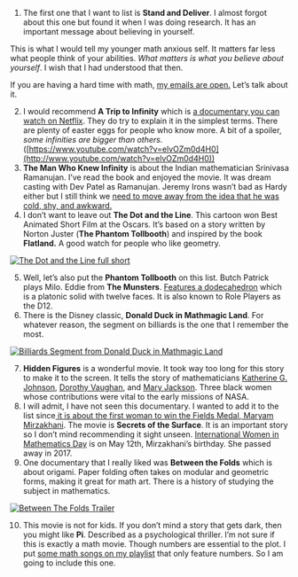 1. The first one that I want to list is **Stand and Deliver**. I almost forgot about this one but found it when I was doing research. It has an important message about believing in yourself. 

This is what I would tell my younger math anxious self. It matters far less what people think of your abilities. _What matters is what you believe about yourself_. I wish that I had understood that then.

 If you are having a hard time with math, [my emails are open.](mailto:hello+git@susansilver.net) Let’s talk about it. 

2. I would recommend **A Trip to Infinity** which is [a documentary you can watch on Netflix](https://beautyofmathematics.com/a-trip-to-infinity-netflix-documentary-streaming-now/). They do try to explain it in the simplest terms. There are plenty of easter eggs for people who know more. A bit of a spoiler, _some infinities are bigger than others._ ([https://www.youtube.com/watch?v=elvOZm0d4H0](http://www.youtube.com/watch?v=elvOZm0d4H0))
3. **The Man Who Knew Infinity** is about the Indian mathematician Srinivasa Ramanujan. I’ve read the book and enjoyed the movie. It was dream casting with Dev Patel as Ramanujan. Jeremy Irons wasn’t bad as Hardy either but I still think we [need to move away from the idea that he was cold, shy, and awkward.](https://beautyofmathematics.com/truth-hardy/) 
4. I don’t want to leave out **The Dot and the Line**. This cartoon won Best Animated Short Film at the Oscars. It’s based on a story written by Norton Juster (**The Phantom Tollbooth**) and inspired by the book **Flatland.** A good watch for people who like geometry.

[![The Dot and the Line full short](https://img.youtube.com/vi/SaE4W-OhQmI/0.jpg)](https://www.youtube.com/watch?v=SaE4W-OhQmI)

5. Well, let’s also put the **Phantom Tollbooth** on this list. Butch Patrick plays Milo. Eddie from **The Munsters**. [Features a dodecahedron](https://thephantomtollbooth.fandom.com/wiki/Dodechahedron) which is a platonic solid with twelve faces. It is also known to Role Players as the D12. 
6. There is the Disney classic, **Donald Duck in Mathmagic Land**. For whatever reason, the segment on billiards is the one that I remember the most.

[![Billiards Segment from Donald Duck in Mathmagic Land](https://img.youtube.com/vi/cdVRvYnqj6w/0.jpg)](https://www.youtube.com/watch?v=cdVRvYnqj6w)

7. **Hidden Figures** is a wonderful movie. It took way too long for this story to make it to the screen. It tells the story of mathematicians [Katherine G. Johnson](https://www.nasa.gov/feature/katherine-g-johnson), [Dorothy Vaughan](https://en.wikipedia.org/wiki/Dorothy_Vaughan), and [Mary Jackson](https://en.wikipedia.org/wiki/Mary_Jackson_(engineer)). Three black women whose contributions were vital to the early missions of NASA. 
8. I will admit, I have not seen this documentary. I wanted to add it to the list since[ it is about the first woman to win the Fields Medal, Maryam Mirzakhani](http://www.zalafilms.com/secrets/). The movie is **Secrets of the Surface**. It is an important story so I don’t mind recommending it sight unseen. [International Women in Mathematics Day](https://may12.womeninmaths.org/) is on May 12th, Mirzakhani’s birthday. She passed away in 2017. 
9. One documentary that I really liked was **Between the Folds** which is about origami. Paper folding often takes on modular and geometric forms, making it great for math art. There is a history of studying the subject in mathematics.

[![Between The Folds Trailer](https://img.youtube.com/vi/ekPv6osml4I/0.jpg)](https://www.youtube.com/watch?v=ekPv6osml4I)

10. This movie is not for kids. If you don’t mind a story that gets dark, then you might like **Pi**. Described as a psychological thriller. I’m not sure if this is exactly a math movie. Though numbers are essential to the plot. I put [some math songs on my playlist](https://beautyofmathematics.com/math-love-songs/) that only feature numbers. So I am going to include this one.
